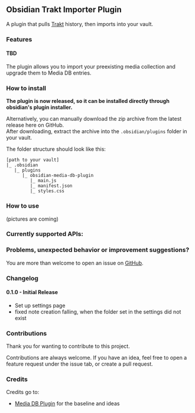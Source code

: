 ## Obsidian Trakt Importer Plugin

A plugin that pulls [Trakt](https://trakt.tv/) history, then imports into your vault.

### Features

#### TBD

The plugin allows you to import your preexisting media collection and upgrade them to Media DB entries.

### How to install

**The plugin is now released, so it can be installed directly through obsidian's plugin installer.**

Alternatively, you can manually download the zip archive from the latest release here on GitHub.  
After downloading, extract the archive into the `.obsidian/plugins` folder in your vault.

The folder structure should look like this:

```
[path to your vault]
|_ .obsidian
   |_ plugins
      |_ obsidian-media-db-plugin
         |_ main.js
         |_ manifest.json
         |_ styles.css
```

### How to use

(pictures are coming)

### Currently supported APIs:

### Problems, unexpected behavior or improvement suggestions?

You are more than welcome to open an issue on [GitHub](https://github.com/mProjectsCode/obsidian-media-db-plugin/issues).

### Changelog

#### 0.1.0 - Initial Release

-   Set up settings page
-   fixed note creation falling, when the folder set in the settings did not exist

### Contributions

Thank you for wanting to contribute to this project.

Contributions are always welcome. If you have an idea, feel free to open a feature request under the issue tab, or create a pull request.

### Credits

Credits go to:

-   [Media DB Plugin](https://github.com/mProjectsCode/obsidian-media-db-plugin/issues) for the baseline and ideas
